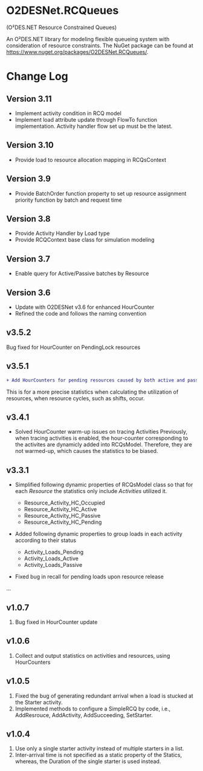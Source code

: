# O2DESNet.RCQueues
(O²DES.NET Resource Constrained Queues)

An O²DES.NET library for modeling flexible queueing system with consideration of resource constraints. 
The NuGet package can be found at https://www.nuget.org/packages/O2DESNet.RCQueues/.

# Change Log
## Version 3.11
- Implement activity condition in RCQ model
- Implement load attribute update through FlowTo function implementation. Activity handler flow set up must be the latest.

## Version 3.10
- Provide load to resource allocation mapping in RCQsContext

## Version 3.9 
- Provide BatchOrder function property to set up resource assignment priority function by batch and request time

## Version 3.8
- Provide Activity Handler by Load type
- Provide RCQContext base class for simulation modeling 

## Version 3.7
- Enable query for Active/Passive batches by Resource

## Version 3.6
- Update with O2DESNet v3.6 for enhanced HourCounter
- Refined the code and follows the naming convention

## v3.5.2

Bug fixed for HourCounter on PendingLock resources

## v3.5.1

```diff
+ Add HourCounters for pending resources caused by both active and passive occupation
```
This is for a more precise statistics when calculating the utilization of resources, when resource cycles, such as shifts, occur.

## v3.4.1

- Solved HourCounter warm-up issues on tracing Activities 
  Previously, when tracing activities is enabled, the hour-counter corresponding to the activites are dynamicly added into RCQsModel. Therefore, they are not warmed-up, which causes the statistics to be biased.

## v3.3.1

- Simplified following dynamic properties of RCQsModel class so that for each _Resource_ the statistics only include _Activities_ utilized it. 
  - Resource_Activity_HC_Occupied
  - Resource_Activity_HC_Active
  - Resource_Activity_HC_Passive
  - Resource_Activity_HC_Pending

- Added following dynamic properties to group loads in each activity according to their status
  - Activity_Loads_Pending
  - Activity_Loads_Active
  - Activity_Loads_Passive

 - Fixed bug in recall for pending loads upon resource release
 
...

## v1.0.7
1. Bug fixed in HourCounter update

## v1.0.6
1. Collect and output statistics on activities and resources, using HourCounters

## v1.0.5
1. Fixed the bug of generating redundant arrival when a load is stucked at the Starter activity.
1. Implemented methods to configure a SimpleRCQ by code, i.e., AddResrouce, AddActivity, AddSucceeding, SetStarter.

## v1.0.4
1. Use only a single starter activity instead of multiple starters in a list.
1. Inter-arrival time is not specified as a static property of the Statics, whereas, the Duration of the single starter is used instead. 
